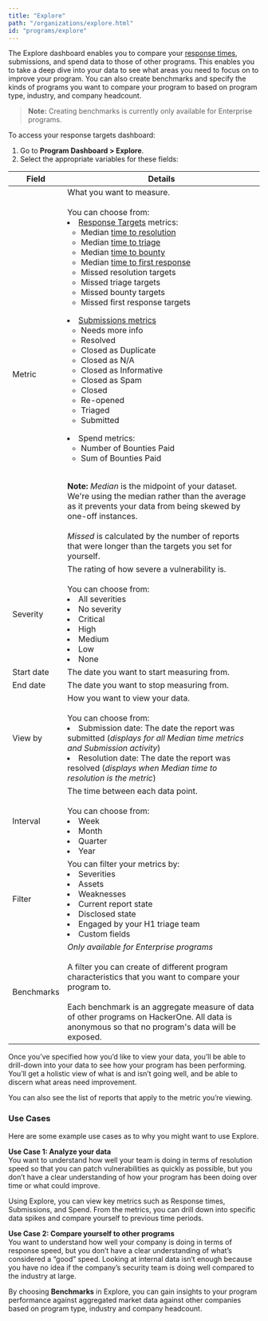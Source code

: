 ```yaml
---
title: "Explore"
path: "/organizations/explore.html"
id: "programs/explore"
---
```


<style>
li ul {
  list-style-type: circle;
}
</style>

The Explore dashboard enables you to compare your [response times](response-targets.html), submissions, and spend data to those of other programs. This enables you to take a deep dive into your data to see what areas you need to focus on to improve your program. You can also create benchmarks and specify the kinds of programs you want to compare your program to based on program type, industry, and company headcount.

> **Note:** Creating benchmarks is currently only available for Enterprise programs.


To access your response targets dashboard:
1. Go to **Program Dashboard > Explore**.
2. Select the appropriate variables for these fields:

Field | Details
----- | -------
Metric | What you want to measure. <br><br>You can choose from: <br><li>[Response Targets](response-target-metrics.html) metrics:<ul><li>Median [time to resolution](response-target-metrics.html)<li>Median [time to triage](response-target-metrics.html)<li>Median [time to bounty](response-target-metrics.html)<li>Median [time to first response](response-target-metrics.html)<li>Missed resolution targets<li>Missed triage targets <li>Missed bounty targets <li>Missed first response targets</ul> <li>[Submissions metrics](report-states.html)<ul><li>Needs more info <li>Resolved<li>Closed as Duplicate<li>Closed as N/A<li>Closed as Informative<li>Closed as Spam<li>Closed<li>Re-opened<li>Triaged<li>Submitted</ul> <li>Spend metrics:<ul><li>Number of Bounties Paid<li>Sum of Bounties Paid</ul><br>**Note:** *Median* is the midpoint of your dataset. We're using the median rather than the average as it prevents your data from being skewed by one-off instances.<br><br>*Missed* is calculated by the number of reports that were longer than the targets you set for yourself.
Severity | The rating of how severe a vulnerability is.<br><br>You can choose from:<br><li>All severities <li>No severity <li>Critical <li>High <li>Medium <li>Low <li>None
Start date | The date you want to start measuring from.
End date | The date you want to stop measuring from.
View by | How you want to view your data. <br><br>You can choose from:<li>Submission date: The date the report was submitted (*displays for all Median time metrics and Submission activity*)<li>Resolution date: The date the report was resolved (*displays when Median time to resolution is the metric*)
Interval | The time between each data point.<br><br>You can choose from:<li>Week <li>Month <li>Quarter <li>Year
Filter | You can filter your metrics by: <li>Severities<li>Assets<li>Weaknesses<li>Current report state<li>Disclosed state<li>Engaged by your H1 triage team <li>Custom fields
Benchmarks | *Only available for Enterprise programs* <br><br>A filter you can create of different program characteristics that you want to compare your program to. <br><br>Each benchmark is an aggregate measure of data of other programs on HackerOne. All data is anonymous so that no program's data will be exposed.

Once you’ve specified how you’d like to view your data, you’ll be able to drill-down into your data to see how your program has been performing. You’ll get a holistic view of what is and isn’t going well, and be able to discern what areas need improvement.

You can also see the list of reports that apply to the metric you’re viewing.

### Use Cases
Here are some example use cases as to why you might want to use Explore.

**Use Case 1: Analyze your data**
<br>You want to understand how well your team is doing in terms of resolution speed so that you can patch vulnerabilities as quickly as possible, but you don’t have a clear understanding of how your program has been doing over time or what could improve.

Using Explore, you can view key metrics such as Response times, Submissions, and Spend. From the metrics, you can drill down into specific data spikes and compare yourself to previous time periods.

**Use Case 2: Compare yourself to other programs**
<br>You want to understand how well your company is doing in terms of response speed, but you don’t have a clear understanding of what’s considered a “good” speed. Looking at internal data isn’t enough because you have no idea if the company’s security team is doing well compared to the industry at large.

By choosing **Benchmarks** in Explore, you can gain insights to your program performance against aggregated market data against other companies based on program type, industry and company headcount.
